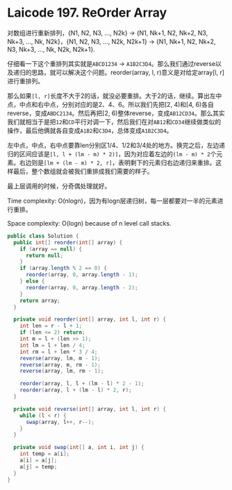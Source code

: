 # Laicode 197. ReOrder Array

对数组进行重新排列，{N1, N2, N3, ..., N2k} -> {N1, Nk+1, N2, Nk+2, N3, Nk+3, ..., Nk, N2k}，{N1, N2, N3, ..., N2k, N2k+1} -> {N1, Nk+1, N2, Nk+2, N3, Nk+3, ..., Nk, N2k, N2k+1}.

仔细看一下这个重排列其实就是`ABCD1234` -> `A1B2C3D4`。那么我们通过reverse以及递归的思路，就可以解决这个问题。reorder(array, l, r)意义是对给定array[l, r]进行重排列。

那么如果`[l, r]`长度不大于2的话，就没必要重排。大于2的话，继续。算出左中点，中点和右中点，分别对应的是2、4、6。所以我们先把[2, 4)和[4, 6)各自reverse，变成`ABDC2134`。然后再把[2, 6)整体reverse，变成`AB12CD34`。那么其实我们就相当于是把`12`和`CD`平行对调一下，然后我们在对`AB12`和`CD34`继续做类似的操作，最后他俩就各自变成`A1B2`和`C3D4`，总体变成`A1B2C3D4`。

左中点，中点，右中点要靠len分别区1/4、1/2和3/4处的地方。换完之后，左边递归的区间应该是`[l, l + (lm - m) * 2)]`，因为对应着左边的`(lm - m) * 2`个元素。右边则是`[lm + (lm - m) * 2, r]`，表明剩下的元素归右边递归来重排。这样最后，整个数组就会被我们重排成我们需要的样子。

最上层调用的时候，分奇偶处理就好。

Time complexity: O(nlogn)，因为有logn层递归树，每一层都要对一半的元素进行重排。

Space complexity: O(logn) because of n level call stacks.

```java
public class Solution {
  public int[] reorder(int[] array) {
    if (array == null) {
      return null;
    }
    if (array.length % 2 == 0) {
      reorder(array, 0, array.length - 1);
    } else {
      reorder(array, 0, array.length - 2);
    }
    return array;
  }

  private void reorder(int[] array, int l, int r) {
    int len = r - l + 1;
    if (len <= 2) return;
    int m = l + (len >> 1);
    int lm = l + len / 4;
    int rm = l + len * 3 / 4;
    reverse(array, lm, m - 1);
    reverse(array, m, rm - 1);
    reverse(array, lm, rm - 1);

    reorder(array, l, l + (lm - l) * 2 - 1);
    reorder(array, l + (lm - l) * 2, r);
  }

  private void reverse(int[] array, int l, int r) {
    while (l < r) {
      swap(array, l++, r--);
    }
  }

  private void swap(int[] a, int i, int j) {
    int temp = a[i];
    a[i] = a[j];
    a[j] = temp;
  }
}
```
